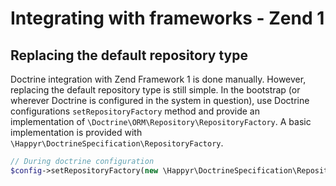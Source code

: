# Integrating with frameworks - Zend 1
## Replacing the default repository type
Doctrine integration with Zend Framework 1 is done manually. However, replacing the default repository type is still simple. In the bootstrap (or wherever Doctrine is configured in the system in question), use Doctrine configurations `setRepositoryFactory` method and provide an implementation of `\Doctrine\ORM\Repository\RepositoryFactory`. A basic implementation is provided with `\Happyr\DoctrineSpecification\RepositoryFactory`.

```php
// During doctrine configuration
$config->setRepositoryFactory(new \Happyr\DoctrineSpecification\RepositoryFactory());
```
